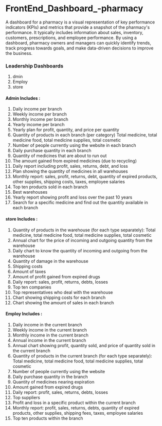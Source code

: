 # FrontEnd_Dashboard_-pharmacy
A dashboard for a pharmacy is a visual representation of key performance indicators (KPIs) and metrics that provide a snapshot of the pharmacy's performance. It typically includes information about sales, inventory, customers, prescriptions, and employee performance. By using a dashboard, pharmacy owners and managers can quickly identify trends, track progress towards goals, and make data-driven decisions to improve the business.
### Leadership Dashboards
1.  dmin 
1.  Employ
1.  store 

#### Admin Includes :
1. Daily income per branch
1. Weekly income per branch
1. Monthly income per branch
1. Yearly income per branch
1. Yearly plan for profit, quantity, and price per quantity
1. Quantity of products in each branch (per category)
Total medicine, total medicine food, total medicine supplies, total cosmetic
1. Number of people currently using the website in each branch
1. Daily purchase quantity in each branch
1. Quantity of medicines that are about to run out
1. The amount gained from expired medicines (due to recycling)
1. Daily report including profit, sales, returns, debt, and loss
1. Plan showing the quantity of medicines in all warehouses
1. Monthly report: sales, profit, returns, debt, quantity of expired products, other supplies, shipping costs, taxes, employee salaries
1. Top ten products sold in each branch
1. Best warehouses
1. Yearly report showing profit and loss over the past 10 years
1. Search for a specific medicine and find out the quantity available in each branch

#### store Includes :
1. Quantity of products in the warehouse (for each type separately):
Total medicine, total medicine food, total medicine supplies, total cosmetic
1. Annual chart for the price of incoming and outgoing quantity from the warehouse
1. Daily chart to know the quantity of incoming and outgoing from the warehouse
1. Quantity of damage in the warehouse
1. Shipping costs
1. Amount of taxes
1. Amount of profit gained from expired drugs
1. Daily report: sales, profit, returns, debts, losses
1. Top ten companies
1. Top representatives who deal with the warehouse
1. Chart showing shipping costs for each branch
1. Chart showing the amount of sales in each branch

#### Employ Includes :


1. Daily income in the current branch
1. Weekly income in the current branch
1. Monthly income in the current branch
1. Annual income in the current branch
1. Annual chart showing profit, quantity sold, and price of quantity sold in the current branch
1. Quantity of products in the current branch (for each type separately):
Total medicine, total medicine food, total medicine supplies, total cosmetic
1. Number of people currently using the website
1. Daily purchase quantity in the branch
1. Quantity of medicines nearing expiration
1. Amount gained from expired drugs
1. Daily report: profit, sales, returns, debts, losses
1. Top suppliers
1. Profit and loss in a specific product within the current branch
1. Monthly report: profit, sales, returns, debts, quantity of expired products, other supplies, shipping fees, taxes, employee salaries
1. Top ten products within the branch




